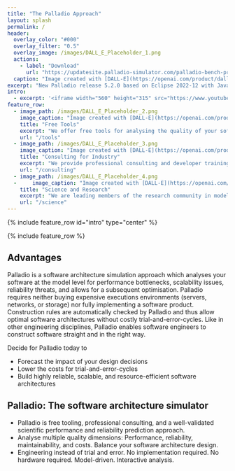 ```yaml
---
title: "The Palladio Approach"
layout: splash
permalink: /
header:
  overlay_color: "#000"
  overlay_filter: "0.5"
  overlay_image: /images/DALL_E_Placeholder_1.png
  actions:
    - label: "Download"
      url: "https://updatesite.palladio-simulator.com/palladio-bench-product/releases/latest/"
  caption: "Image created with [DALL-E](https://openai.com/product/dall-e-2)"
excerpt: "New Palladio release 5.2.0 based on Eclipse 2022-12 with Java 17 available."
intro:
  - excerpt: '<iframe width="560" height="315" src="https://www.youtube-nocookie.com/embed/zWOIm5xd_OQ" title="YouTube video player" frameborder="0" allow="accelerometer; autoplay; clipboard-write; encrypted-media; gyroscope; picture-in-picture; web-share" allowfullscreen></iframe>'
feature_row:
  - image_path: /images/DALL_E_Placeholder_2.png
    image_caption: "Image created with [DALL-E](https://openai.com/product/dall-e-2)"
    title: "Free Tools"
    excerpt: "We offer free tools for analysing the quality of your software: Performance, reliability, maintainability. Tool downloads & documentation"
    url: "/tools"
  - image_path: /images/DALL_E_Placeholder_3.png
    image_caption: "Image created with [DALL-E](https://openai.com/product/dall-e-2)"
    title: "Consulting for Industry"
    excerpt: "We provide professional consulting and developer training to enhance the quality of your software.Portfolio & industry success stories"
    url: "/consulting"
  - image_path: /images/DALL_E_Placeholder_4.png
  -     image_caption: "Image created with [DALL-E](https://openai.com/product/dall-e-2)"
    title: "Science and Research"
    excerpt: "We are leading members of the research community in model-based software quality prediction. Research projects & cooperations"
    url: "/science"
---
```


{% include feature_row id="intro" type="center" %}

{% include feature_row %}

## Advantages

Palladio is a software architecture simulation approach which analyses your software at the model level for performance bottlenecks, scalability issues, reliability threats, and allows for a subsequent optimisation. Palladio requires neither buying expensive executions environments (servers, networks, or storage) nor fully implementing a software product. Construction rules are automatically checked by Palladio and thus allow optimal software architectures without costly trial-and-error-cycles. Like in other engineering disciplines, Palladio enables software engineers to construct software straight and in the right way.

Decide for Palladio today to
- Forecast the impact of your design decisions
- Lower the costs for trial-and-error-cycles
- Build highly reliable, scalable, and resource-efficient software architectures

## Palladio: The software architecture simulator

- Palladio is free tooling, professional consulting, and a well-validated scientific performance and reliability prediction approach.
- Analyse multiple quality dimensions: Performance, reliability, maintainability, and costs. Balance your software architecture design.
- Engineering instead of trial and error. No implementation required. No hardware required. Model-driven. Interactive analysis.
